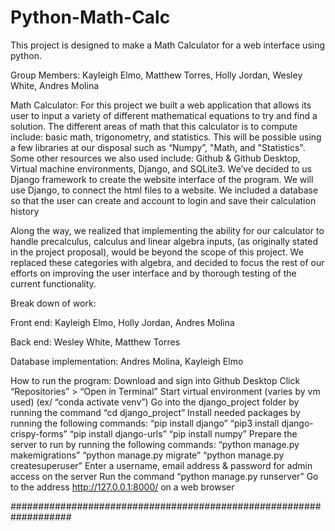# Python-Math-Calc
This project is designed to make a Math Calculator for a web interface using python. 

Group Members: 
Kayleigh Elmo, Matthew Torres, Holly Jordan, Wesley White, Andres Molina

Math Calculator: 
For this project we built a web application that allows its user to input a variety of different mathematical equations to try and find a solution. The different areas of math that this calculator is to compute include: basic math, trigonometry, and statistics. This will be possible using a few libraries at our disposal such as “Numpy”, "Math, and "Statistics". Some other resources we also used include: Github & Github Desktop, Virtual machine environments, Django, and SQLite3. We’ve decided to us Django framework to create the website interface of the program. We will use Django, to connect the html files to a website. We included a database so that the user can create and account to login and save their calculation history

Along the way, we realized that implementing the ability for our calculator to handle precalculus, calculus and linear algebra inputs, (as originally stated in the project proposal), would be beyond the scope of this project. 
We replaced these categories with algebra, and decided to focus the rest of our efforts on improving the user interface and by thorough testing of the current functionality. 

Break down of work:	

Front end: Kayleigh Elmo, Holly Jordan, Andres Molina

Back end: Wesley White, Matthew Torres

Database implementation: Andres Molina, Kayleigh Elmo

How to run the program: 
	Download and sign into Github Desktop
	Click “Repositories” > “Open in Terminal”
	Start virtual environment (varies by vm used) (ex/ “conda activate venv”)
	Go into the django_project folder by running the command “cd django_project”
	Install needed packages by running the following commands:
		“pip install django” 
		“pip3 install django-crispy-forms”
		“pip install django-urls”
		“pip install numpy”
	Prepare the server to run by running the following commands:
		“python manage.py makemigrations”
		“python manage.py migrate”
		“python manage.py createsuperuser”
	Enter a username, email address & password for admin access on the server
	Run the command “python manage.py runserver”
	Go to the address http://127.0.0.1:8000/ on a web browser
	
###################################################################
